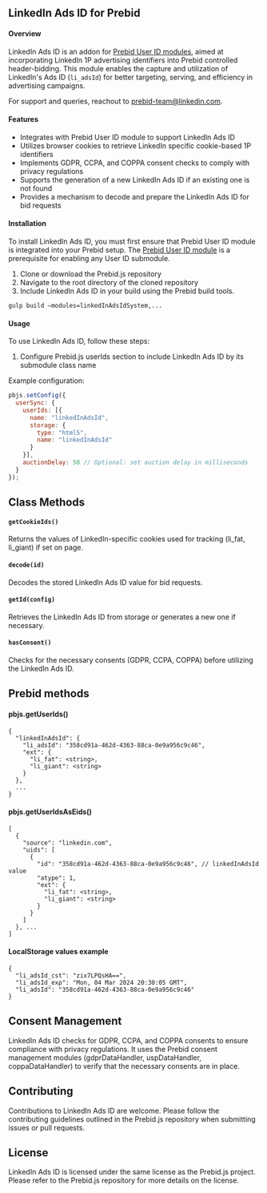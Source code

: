 ## LinkedIn Ads ID for Prebid

#### Overview

LinkedIn Ads ID is an addon for [Prebid User ID modules](https://docs.prebid.org/dev-docs/modules/userId.html), aimed at incorporating LinkedIn 1P advertising identifiers into Prebid controlled header-bidding. This module enables the capture and utilization of LinkedIn's Ads ID (`li_adsId`) for better targeting, serving, and efficiency in advertising campaigns.

For support and queries, reachout to prebid-team@linkedin.com.

#### Features

- Integrates with Prebid User ID module to support LinkedIn Ads ID
- Utilizes browser cookies to retrieve LinkedIn specific cookie-based 1P identifiers
- Implements GDPR, CCPA, and COPPA consent checks to comply with privacy regulations
- Supports the generation of a new LinkedIn Ads ID if an existing one is not found
- Provides a mechanism to decode and prepare the LinkedIn Ads ID for bid requests

#### Installation

To install LinkedIn Ads ID, you must first ensure that Prebid User ID module is integrated into your Prebid setup. The [Prebid User ID module](https://github.com/prebid/Prebid.js/blob/master/modules/userId/index.js) is a prerequisite for enabling any User ID submodule.

1. Clone or download the Prebid.js repository
2. Navigate to the root directory of the cloned repository
3. Include LinkedIn Ads ID in your build using the Prebid build tools.

```
gulp build –modules=linkedInAdsIdSystem,...
```

#### Usage

To use LinkedIn Ads ID, follow these steps:

1. Configure Prebid.js userIds section to include LinkedIn Ads ID by its submodule class name


Example configuration:

```javascript
pbjs.setConfig({
  userSync: {
    userIds: [{
      name: "linkedInAdsId",
      storage: {
        type: "html5",
        name: "linkedInAdsId"
      }
    }],
    auctionDelay: 50 // Optional: set auction delay in milliseconds
  }
});
```

Class Methods
---

#### `getCookieIds()`
Returns the values of LinkedIn-specific cookies used for tracking (li_fat, li_giant) if set on page.

#### `decode(id)`
Decodes the stored LinkedIn Ads ID value for bid requests.

#### `getId(config)`
Retrieves the LinkedIn Ads ID from storage or generates a new one if necessary.

#### `hasConsent()`
Checks for the necessary consents (GDPR, CCPA, COPPA) before utilizing the LinkedIn Ads ID.

Prebid methods
---
#### pbjs.getUserIds()
```
{
  "linkedInAdsId": {
    "li_adsId": "358cd91a-462d-4363-88ca-0e9a956c9c46",
    "ext": {
      "li_fat": <string>,
      "li_giant": <string>
    }
  },
  ...
}
```

#### pbjs.getUserIdsAsEids()
```
[
  {
    "source": "linkedin.com",
    "uids": [
      {
        "id": "358cd91a-462d-4363-88ca-0e9a956c9c46", // linkedInAdsId value
        "atype": 1,
        "ext": {
          "li_fat": <string>,
          "li_giant": <string>
        }
      }
    ]
  }, ...
]
```
#### LocalStorage values example
```
{
  "li_adsId_cst": "zix7LPQsHA==",
  "li_adsId_exp": "Mon, 04 Mar 2024 20:30:05 GMT",
  "li_adsId": "358cd91a-462d-4363-88ca-0e9a956c9c46"
}
```

Consent Management
---
LinkedIn Ads ID checks for GDPR, CCPA, and COPPA consents to ensure compliance with privacy regulations. It uses the Prebid consent management modules (gdprDataHandler, uspDataHandler, coppaDataHandler) to verify that the necessary consents are in place.

Contributing
---
Contributions to LinkedIn Ads ID are welcome. Please follow the contributing guidelines outlined in the Prebid.js repository when submitting issues or pull requests.

License
---
LinkedIn Ads ID is licensed under the same license as the Prebid.js project. Please refer to the Prebid.js repository for more details on the license.
